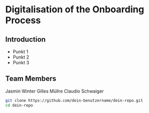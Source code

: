 # Digitalisation of the Onboarding Process

## Introduction

- Punkt 1
- Punkt 2
- Punkt 3

## Team Members

Jasmin Winter
Gilles Müllre
Claudio Schwaiger


```bash
git clone https://github.com/dein-benutzername/dein-repo.git
cd dein-repo
